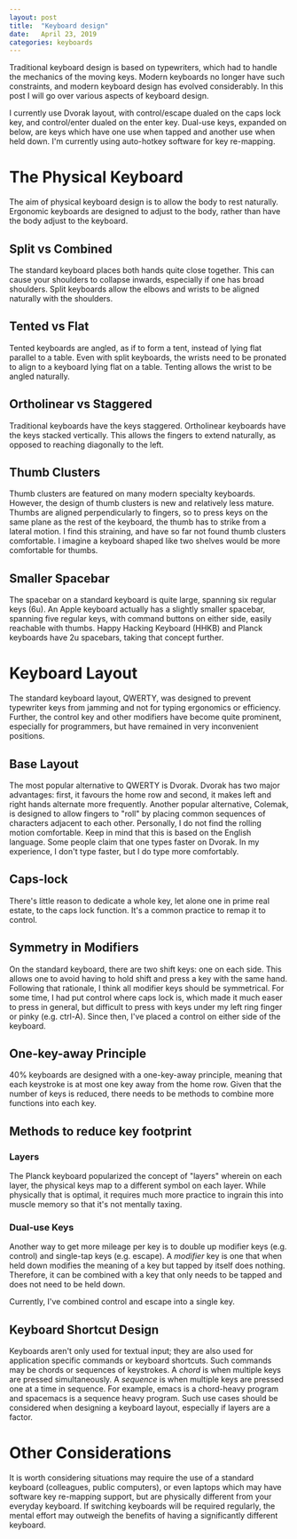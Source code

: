 ```yaml
---
layout: post
title:  "Keyboard design"
date:   April 23, 2019
categories: keyboards
---
```


Traditional keyboard design is based on typewriters, which had to handle the
mechanics of the moving keys.  Modern keyboards no longer have such constraints,
and modern keyboard design has evolved considerably.  In this post I will go
over various aspects of keyboard design.

I currently use Dvorak layout, with control/escape dualed on the caps lock key,
and control/enter dualed on the enter key.  Dual-use keys, expanded on below,
are keys which have one use when tapped and another use when held down.  I'm
currently using auto-hotkey software for key re-mapping.

# The Physical Keyboard

The aim of physical keyboard design is to allow the body to rest naturally.
Ergonomic keyboards are designed to adjust to the body, rather than have the
body adjust to the keyboard.

## Split vs Combined

The standard keyboard places both hands quite close together.  This can cause
your shoulders to collapse inwards, especially if one has broad shoulders.
Split keyboards allow the elbows and wrists to be aligned naturally with the
shoulders.

## Tented vs Flat

Tented keyboards are angled, as if to form a tent, instead of lying flat
parallel to a table.  Even with split keyboards, the wrists need to be pronated
to align to a keyboard lying flat on a table.  Tenting allows the wrist to be
angled naturally.

## Ortholinear vs Staggered

Traditional keyboards have the keys staggered.  Ortholinear keyboards have the
keys stacked vertically.  This allows the fingers to extend naturally, as
opposed to reaching diagonally to the left.

## Thumb Clusters

Thumb clusters are featured on many modern specialty keyboards.  However, the
design of thumb clusters is new and relatively less mature.  Thumbs are aligned
perpendicularly to fingers, so to press keys on the same plane as the rest of
the keyboard, the thumb has to strike from a lateral motion.  I find this
straining, and have so far not found thumb clusters comfortable.  I imagine a
keyboard shaped like two shelves would be more comfortable for thumbs.

## Smaller Spacebar

The spacebar on a standard keyboard is quite large, spanning six regular keys
(6u).  An Apple keyboard actually has a slightly smaller spacebar, spanning five
regular keys, with command buttons on either side, easily reachable with thumbs.
Happy Hacking Keyboard (HHKB) and Planck keyboards have 2u spacebars, taking
that concept further.

# Keyboard Layout

The standard keyboard layout, QWERTY, was designed to prevent typewriter keys
from jamming and not for typing ergonomics or efficiency.  Further, the control
key and other modifiers have become quite prominent, especially for programmers,
but have remained in very inconvenient positions.

## Base Layout

The most popular alternative to QWERTY is Dvorak.  Dvorak has two major
advantages: first, it favours the home row and second, it makes left and right
hands alternate more frequently.  Another popular alternative, Colemak, is
designed to allow fingers to "roll" by placing common sequences of characters
adjacent to each other.  Personally, I do not find the rolling motion
comfortable.  Keep in mind that this is based on the English language.  Some
people claim that one types faster on Dvorak.  In my experience, I don't type
faster, but I do type more comfortably.

## Caps-lock

There's little reason to dedicate a whole key, let alone one in prime real
estate, to the caps lock function.  It's a common practice to remap it to
control.

## Symmetry in Modifiers

On the standard keyboard, there are two shift keys: one on each side.  This
allows one to avoid having to hold shift and press a key with the same hand.
Following that rationale, I think all modifier keys should be symmetrical.  For
some time, I had put control where caps lock is, which made it much easer to
press in general, but difficult to press with keys under my left ring finger or
pinky (e.g. ctrl-A).  Since then, I've placed a control on either side of the
keyboard.

## One-key-away Principle

40% keyboards are designed with a one-key-away principle, meaning that each
keystroke is at most one key away from the home row.  Given that the number of
keys is reduced, there needs to be methods to combine more functions into each
key.

## Methods to reduce key footprint

### Layers

The Planck keyboard popularized the concept of "layers" wherein on each layer,
the physical keys map to a different symbol on each layer.  While physically
that is optimal, it requires much more practice to ingrain this into muscle
memory so that it's not mentally taxing.

### Dual-use Keys

Another way to get more mileage per key is to double up modifier keys (e.g.
control)  and single-tap keys (e.g. escape).  A *modifier* key is one that when
held down modifies the meaning of a key but tapped by itself does nothing.
Therefore, it can be combined with a key that only needs to be tapped and does
not need to be held down.

Currently, I've combined control and escape into a single key.

## Keyboard Shortcut Design

Keyboards aren't only used for textual input; they are also used for application
specific commands or keyboard shortcuts.  Such commands may be chords or
sequences of keystrokes.  A *chord* is when multiple keys are pressed
simultaneously.  A *sequence* is when multiple keys are pressed one at a time in
sequence.  For example, emacs is a chord-heavy program and spacemacs is a
sequence heavy program.  Such use cases should be considered when designing a
keyboard layout, especially if layers are a factor.

# Other Considerations

It is worth considering situations may require the use of a standard keyboard
(colleagues, public computers), or even laptops which may have software key
re-mapping support, but are physically different from your everyday keyboard.
If switching keyboards will be required regularly, the mental effort may
outweigh the benefits of having a significantly different keyboard.
